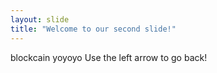 ```yaml
---
layout: slide
title: "Welcome to our second slide!"
---
```

blockcain yoyoyo
Use the left arrow to go back!
